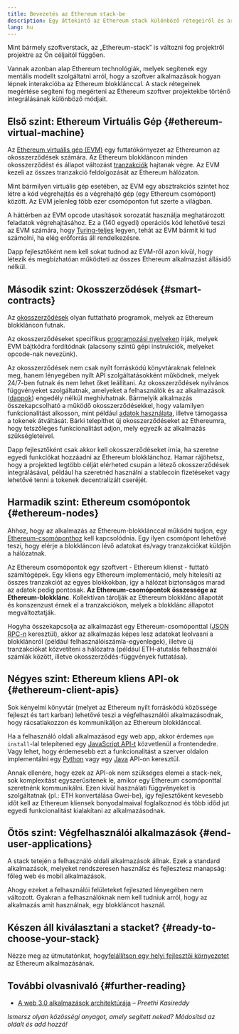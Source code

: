 ```yaml
---
title: Bevezetés az Ethereum stack-be
description: Egy áttekintő az Ethereum stack különböző rétegeiről és arról, hogyan illenek egymásba.
lang: hu
---
```


Mint bármely szoftverstack, az „Ethereum-stack” is változni fog projektről projektre az Ön céljaitól függően.

Vannak azonban alap Ethereum technológiák, melyek segítenek egy mentális modellt szolgáltatni arról, hogy a szoftver alkalmazások hogyan lépnek interakcióba az Ethereum blokklánccal. A stack rétegeinek megértése segíteni fog megérteni az Ethereum szoftver projektekbe történő integrálásának különböző módjait.

## Első szint: Ethereum Virtuális Gép {#ethereum-virtual-machine}

Az [Ethereum virtuális gép (EVM)](/developers/docs/evm/) egy futtatókörnyezet az Ethereumon az okosszerződések számára. Az Ethereum blokkláncon minden okosszerződést és állapot változást [tranzakciók](/developers/docs/transactions/) hajtanak végre. Az EVM kezeli az összes tranzakció feldolgozását az Ethereum hálózaton.

Mint bármilyen virtuális gép esetében, az EVM egy absztrakciós szintet hoz létre a kód végrehajtás és a végrehajtó gép (egy Ethereum csomópont) között. Az EVM jelenleg több ezer csomóponton fut szerte a világban.

A háttérben az EVM opcode utasítások sorozatát használja meghatározott feladatok végrehajtásához. Ez a (140 egyedi) operációs kód lehetővé teszi az EVM számára, hogy [Turing-teljes](https://en.wikipedia.org/wiki/Turing_completeness) legyen, tehát az EVM bármit ki tud számolni, ha elég erőforrás áll rendelkezésre.

Dapp fejlesztőként nem kell sokat tudnod az EVM-ről azon kívül, hogy létezik és megbízhatóan működteti az összes Ethereum alkalmazást állásidő nélkül.

## Második szint: Okosszerződések {#smart-contracts}

Az [okosszerződések](/developers/docs/smart-contracts/) olyan futtatható programok, melyek az Ethereum blokkláncon futnak.

Az okosszerződéseket specifikus [programozási nyelveken](/developers/docs/smart-contracts/languages/) írják, melyek EVM bájtkódra fordítódnak (alacsony szintű gépi instrukciók, melyeket opcode-nak nevezünk).

Az okosszerződések nem csak nyílt forráskódú könyvtáraknak felelnek meg, hanem lényegében nyílt API szolgáltatásokként működnek, melyek 24/7-ben futnak és nem lehet őket leállítani. Az okosszerződések nyilvános függvényeket szolgáltatnak, amelyeket a felhasználók és az alkalmazások ([dappok](/developers/docs/dapps/)) engedély nélkül meghívhatnak. Bármelyik alkalmazás összekapcsolható a működő okosszerződésekkel, hogy valamilyen funkcionalitást alkosson, mint például [adatok használata](/developers/docs/oracles/), illetve támogassa a tokenek átváltását. Bárki telepíthet új okosszerződéseket az Ethereumra, hogy tetszőleges funkcionalitást adjon, mely egyezik az alkalmazás szükségleteivel.

Dapp fejlesztőként csak akkor kell okosszerződéseket írnia, ha szeretne egyedi funkciókat hozzáadni az Ethereum blokklánchoz. Hamar rájöhetsz, hogy a projekted legtöbb célját elérheted csupán a létező okosszerződések integrálásával, például ha szeretnéd használni a stablecoin fizetéseket vagy lehetővé tenni a tokenek decentralizált cseréjét.

## Harmadik szint: Ethereum csomópontok {#ethereum-nodes}

Ahhoz, hogy az alkalmazás az Ethereum-blokklánccal működni tudjon, egy [Ethereum-csomóponthoz](/developers/docs/nodes-and-clients/) kell kapcsolódnia. Egy ilyen csomópont lehetővé teszi, hogy elérje a blokkláncon lévő adatokat és/vagy tranzakciókat küldjön a hálózatnak.

Az Ethereum csomópontok egy szoftvert - Ethereum klienst - futtató számítógépek. Egy kliens egy Ethereum implementáció, mely hitelesíti az összes tranzakciót az egyes blokkokban, így a hálózat biztonságos marad az adatok pedig pontosak. **Az Ethereum-csomópontok összessége az Ethereum-blokklánc**. Kollektívan tárolják az Ethereum blokklánc állapotát és konszenzust érnek el a tranzakciókon, melyek a blokklánc állapotot megváltoztatják.

Hogyha összekapcsolja az alkalmazást egy Ethereum-csomóponttal ([JSON RPC-n](/developers/docs/apis/json-rpc/) keresztül), akkor az alkalmazás képes lesz adatokat leolvasni a blokkláncról (például felhasználóiszámla-egyenlegek), illetve új tranzakciókat közvetíteni a hálózatra (például ETH-átutalás felhasználói számlák között, illetve okosszerződés-függvények futtatása).

## Négyes szint: Ethereum kliens API-ok {#ethereum-client-apis}

Sok kényelmi könyvtár (melyet az Ethereum nyílt forráskódú közössége fejleszt és tart karban) lehetővé teszi a végfelhasználói alkalmazásodnak, hogy rácsatlakozzon és kommunikáljon az Ethereum blokklánccal.

Ha a felhasználó oldali alkalmazásod egy web app, akkor érdemes `npm install`-lal telepítened egy [JavaScript API-t](/developers/docs/apis/javascript/) közvetlenül a frontendedre. Vagy lehet, hogy érdemesebb ezt a funkcionalitást a szerver oldalon implementálni egy [Python](/developers/docs/programming-languages/python/) vagy egy [Java](/developers/docs/programming-languages/java/) API-on keresztül.

Annak ellenére, hogy ezek az API-ok nem szükséges elemei a stack-nek, sok komplexitást egyszerűsítenek le, amikor egy Ethereum csomóponttal szeretnénk kommunikálni. Ezen kívül használati függvényeket is szolgáltatnak (pl.: ETH konvertálása Gwei-be), így fejlesztőként kevesebb időt kell az Ethereum kliensek bonyodalmaival foglalkoznod és több időd jut egyedi funkcionalitást kialakítani az alkalmazásodnak.

## Ötös szint: Végfelhasználói alkalmazások {#end-user-applications}

A stack tetején a felhasználó oldali alkalmazások állnak. Ezek a standard alkalmazások, melyeket rendszeresen használsz és fejlesztesz manapság: főleg web és mobil alkalmazások.

Ahogy ezeket a felhasználói felületeket fejleszted lényegében nem változott. Gyakran a felhasználóknak nem kell tudniuk arról, hogy az alkalmazás amit használnak, egy blokkláncot használ.

## Készen áll kiválasztani a stacket? {#ready-to-choose-your-stack}

Nézze meg az útmutatónkat, hogy[felállítson egy helyi fejlesztői környezetet](/developers/local-environment/) az Ethereum alkalmazásának.

## További olvasnivaló {#further-reading}

- [A web 3.0 alkalmazások architektúrája](https://www.preethikasireddy.com/post/the-architecture-of-a-web-3-0-application) – _Preethi Kasireddy_

_Ismersz olyan közösségi anyagot, amely segített neked? Módosítsd az oldalt és add hozzá!_
